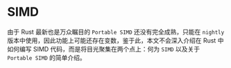 # SIMD


由于 Rust 最新也是万众瞩目的 `Portable SIMD` 还没有完全成熟，只能在 `nightly` 版本中使用，因此功能上可能还存在变数，鉴于此，本文不会深入介绍在 Rust 中如何编写 SIMD 代码，而是将目光聚集在两个点上：何为 `SIMD` 以及关于 `Portable SIMD` 的简单介绍。

